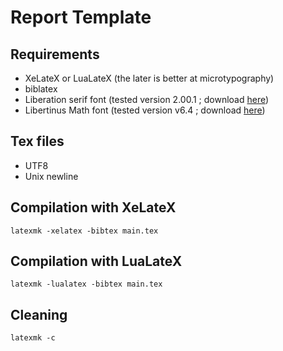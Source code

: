 Report Template
===============

## Requirements

- XeLateX or LuaLateX (the later is better at microtypography)
- biblatex
- Liberation serif font (tested version 2.00.1 ; download [here](https://github.com/liberationfonts/liberation-fonts/releases))
- Libertinus Math font (tested version v6.4 ; download [here](https://github.com/alif-type/libertinus/releases))

## Tex files

- UTF8
- Unix newline

## Compilation with XeLateX

`latexmk -xelatex -bibtex main.tex`

## Compilation with LuaLateX

`latexmk -lualatex -bibtex main.tex`

## Cleaning

`latexmk -c`